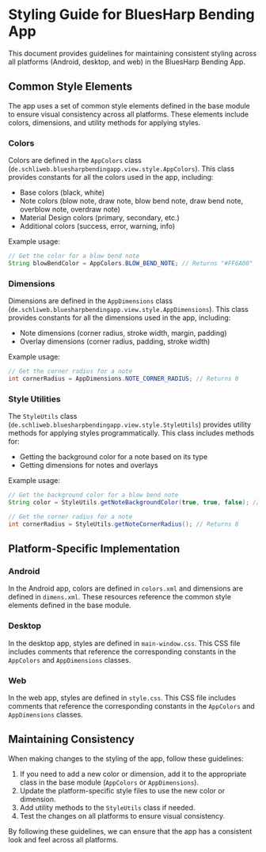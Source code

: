 # Styling Guide for BluesHarp Bending App

This document provides guidelines for maintaining consistent styling across all platforms (Android, desktop, and web) in the BluesHarp Bending App.

## Common Style Elements

The app uses a set of common style elements defined in the base module to ensure visual consistency across all platforms. These elements include colors, dimensions, and utility methods for applying styles.

### Colors

Colors are defined in the `AppColors` class (`de.schliweb.bluesharpbendingapp.view.style.AppColors`). This class provides constants for all the colors used in the app, including:

- Base colors (black, white)
- Note colors (blow note, draw note, blow bend note, draw bend note, overblow note, overdraw note)
- Material Design colors (primary, secondary, etc.)
- Additional colors (success, error, warning, info)

Example usage:
```java
// Get the color for a blow bend note
String blowBendColor = AppColors.BLOW_BEND_NOTE; // Returns "#FF6A00"
```

### Dimensions

Dimensions are defined in the `AppDimensions` class (`de.schliweb.bluesharpbendingapp.view.style.AppDimensions`). This class provides constants for all the dimensions used in the app, including:

- Note dimensions (corner radius, stroke width, margin, padding)
- Overlay dimensions (corner radius, padding, stroke width)

Example usage:
```java
// Get the corner radius for a note
int cornerRadius = AppDimensions.NOTE_CORNER_RADIUS; // Returns 8
```

### Style Utilities

The `StyleUtils` class (`de.schliweb.bluesharpbendingapp.view.style.StyleUtils`) provides utility methods for applying styles programmatically. This class includes methods for:

- Getting the background color for a note based on its type
- Getting dimensions for notes and overlays

Example usage:
```java
// Get the background color for a blow bend note
String color = StyleUtils.getNoteBackgroundColor(true, true, false); // Returns "#FF6A00"

// Get the corner radius for a note
int cornerRadius = StyleUtils.getNoteCornerRadius(); // Returns 8
```

## Platform-Specific Implementation

### Android

In the Android app, colors are defined in `colors.xml` and dimensions are defined in `dimens.xml`. These resources reference the common style elements defined in the base module.

### Desktop

In the desktop app, styles are defined in `main-window.css`. This CSS file includes comments that reference the corresponding constants in the `AppColors` and `AppDimensions` classes.

### Web

In the web app, styles are defined in `style.css`. This CSS file includes comments that reference the corresponding constants in the `AppColors` and `AppDimensions` classes.

## Maintaining Consistency

When making changes to the styling of the app, follow these guidelines:

1. If you need to add a new color or dimension, add it to the appropriate class in the base module (`AppColors` or `AppDimensions`).
2. Update the platform-specific style files to use the new color or dimension.
3. Add utility methods to the `StyleUtils` class if needed.
4. Test the changes on all platforms to ensure visual consistency.

By following these guidelines, we can ensure that the app has a consistent look and feel across all platforms.

